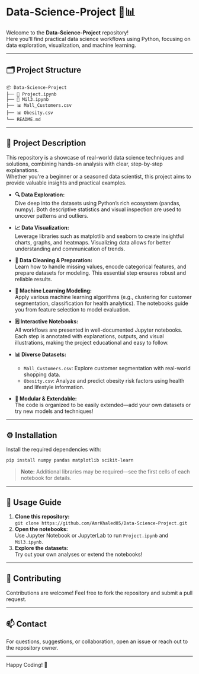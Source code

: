 # Data-Science-Project 🚀📊

Welcome to the **Data-Science-Project** repository!  
Here you'll find practical data science workflows using Python, focusing on data exploration, visualization, and machine learning.

---

## 🗂️ Project Structure

```
📦 Data-Science-Project
├── 📒 Project.ipynb
├── 📒 Mil3.ipynb
├── 📊 Mall_Customers.csv
├── 📊 Obesity.csv
└── README.md
```

---

## 📖 Project Description

This repository is a showcase of real-world data science techniques and solutions, combining hands-on analysis with clear, step-by-step explanations.  
Whether you're a beginner or a seasoned data scientist, this project aims to provide valuable insights and practical examples.

- **🔍 Data Exploration:**  
  Dive deep into the datasets using Python’s rich ecosystem (pandas, numpy). Both descriptive statistics and visual inspection are used to uncover patterns and outliers.

- **📈 Data Visualization:**  
  Leverage libraries such as matplotlib and seaborn to create insightful charts, graphs, and heatmaps. Visualizing data allows for better understanding and communication of trends.

- **🧹 Data Cleaning & Preparation:**  
  Learn how to handle missing values, encode categorical features, and prepare datasets for modeling. This essential step ensures robust and reliable results.

- **🤖 Machine Learning Modeling:**  
  Apply various machine learning algorithms (e.g., clustering for customer segmentation, classification for health analytics). The notebooks guide you from feature selection to model evaluation.

- **🗒️ Interactive Notebooks:**  
  All workflows are presented in well-documented Jupyter notebooks. Each step is annotated with explanations, outputs, and visual illustrations, making the project educational and easy to follow.

- **📊 Diverse Datasets:**  
  - `Mall_Customers.csv`: Explore customer segmentation with real-world shopping data.
  - `Obesity.csv`: Analyze and predict obesity risk factors using health and lifestyle information.

- **🔗 Modular & Extendable:**  
  The code is organized to be easily extended—add your own datasets or try new models and techniques!

---

## ⚙️ Installation

Install the required dependencies with:

```bash
pip install numpy pandas matplotlib scikit-learn
```

> **Note:** Additional libraries may be required—see the first cells of each notebook for details.

---

## 🚦 Usage Guide

1. **Clone this repository:**  
   `git clone https://github.com/AmrKhaled05/Data-Science-Project.git`
2. **Open the notebooks:**  
   Use Jupyter Notebook or JupyterLab to run `Project.ipynb` and `Mil3.ipynb`.
3. **Explore the datasets:**  
   Try out your own analyses or extend the notebooks!

---

## 🤝 Contributing

Contributions are welcome! Feel free to fork the repository and submit a pull request.

---

## 📫 Contact

For questions, suggestions, or collaboration, open an issue or reach out to the repository owner.

---

Happy Coding! 🚀
